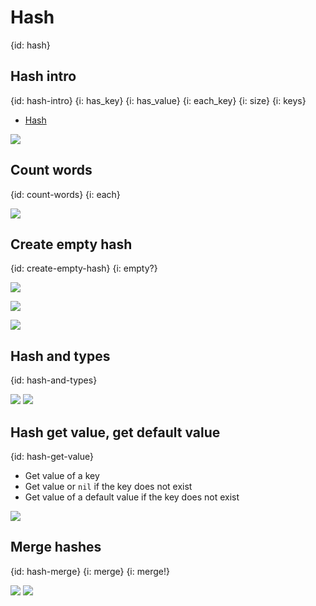 # Hash
{id: hash}


## Hash intro
{id: hash-intro}
{i: has_key}
{i: has_value}
{i: each_key}
{i: size}
{i: keys}

* [Hash](https://crystal-lang.org/api/Hash.html)

![](examples/hashes/hash.cr)

## Count words
{id: count-words}
{i: each}


![](examples/hashes/count_words.cr)

## Create empty hash
{id: create-empty-hash}
{i: empty?}

![](examples/hashes/empty_hash_of_strings.cr)

![](examples/hashes/empty_hash_string_int32.cr)

![](examples/hashes/empty_hash_string_int32_bool.cr)

## Hash and types
{id: hash-and-types}

![](examples/hashes/hash_and_types.cr)
![](examples/hashes/hash_and_types.out)

## Hash get value, get default value
{id: hash-get-value}

* Get value of a key
* Get value or `nil` if the key does not exist
* Get value of a default value if the key does not exist

![](examples/hashes/get_value.cr)

## Merge hashes
{id: hash-merge}
{i: merge}
{i: merge!}

![](examples/hashes/merge.cr)
![](examples/hashes/merge.out)

